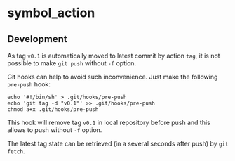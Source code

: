 # symbol_action

## Development

As tag `v0.1` is automatically moved to latest commit by action `tag`, it is not possible to make `git push` without `-f` option.

Git hooks can help to avoid such inconvenience. Just make the following `pre-push` hook:

    echo '#!/bin/sh' > .git/hooks/pre-push
    echo 'git tag -d "v0.1"' >> .git/hooks/pre-push
    chmod a+x .git/hooks/pre-push

This hook will remove tag `v0.1` in local repository before push and this allows to push without `-f` option.

The latest tag state can be retrieved (in a several seconds after push) by `git fetch`.
